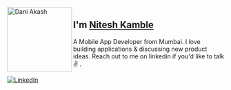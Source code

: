 <img align="left" width="150" height="150" alt="Dani Akash" src="https://cdn.pixabay.com/photo/2016/08/28/17/18/emoticon-1626442_960_720.png"/>

## I'm [Nitesh Kamble][linkedin]

A Mobile App Developer from Mumbai. I love building applications & discussing new product ideas. Reach out to me on linkedin if you'd like to talk ✌️ .

[![LinkedIn](https://img.shields.io/badge/LinkedIn-Connect-blue?style=flat-square&logo=linkedin&labelColor=blue)](https://in.linkedin.com/in/nitesh-kamble-778109188)



[linkedin]: https://in.linkedin.com/in/nitesh-kamble-778109188
[github]: https://github.com/niteshkamble
